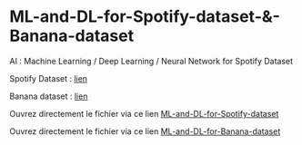 # ML-and-DL-for-Spotify-dataset-&-Banana-dataset

AI : Machine Learning / Deep Learning / Neural Network for Spotify Dataset

Spotify Dataset : [lien](https://www.kaggle.com/datasets/sarahjeffreson/featured-spotify-artiststracks-with-metadata)

Banana dataset : [lien](https://www.kaggle.com/datasets/l3llff/banana/data)

Ouvrez directement le fichier via ce lien [ML-and-DL-for-Spotify-dataset](Spotify.ipynb)

Ouvrez directement le fichier via ce lien [ML-and-DL-for-Banana-dataset]()
